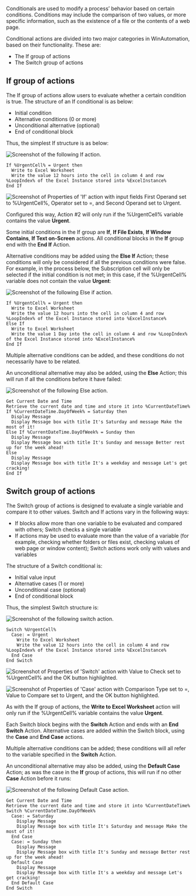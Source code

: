 Conditionals are used to modify a process’ behavior based on certain conditions. Conditions may include the comparison of two values, or more specific information, such as the existence of a file or the contents of a web page.

Conditional actions are divided into two major categories in WinAutomation, based on their functionality. These are:

* The If group of actions
* The Switch group of actions

## If group of actions

The If group of actions allow users to evaluate whether a certain condition is true. The structure of an If conditional is as below:

* Initial condition
* Alternative conditions (0 or more)
* Unconditional alternative (optional)
* End of conditional block

Thus, the simplest If structure is as below:

![Screenshot of the following If action.](..\media\simplest-if.png)

```console
If %UrgentCell% = Urgent then
  Write to Excel Worksheet
  Write the value 12 hours into the cell in column 4 and row %LoopIndex% of the Excel Instance stored into %ExcelInstance%
End If
```

![Screenshot of Properties of 'If' action with input fields First Operand set to %UrgentCell%, Operator set to =, and Second Operand set to Urgent.](..\media\if-cell-contains-urgent.png)

Configured this way, Action #2 will only run if the %UrgentCell% variable contains the value **Urgent**.

Some initial conditions in the If group are **If**, **If File Exists**, **If Window Contains**, **If Text on-Screen** actions. All conditional blocks in the **If** group end with the **End If** Action.

Alternative conditions may be added using the **Else If** Action; these conditions will only be considered if all the previous conditions were false. For example, in the process below, the Subscription cell will only be selected if the initial condition is not met; in this case, if the %UrgentCell% variable does not contain the value **Urgent**:

![Screenshot of the following Else if action.](..\media\else-if-action.png)

```console
If %UrgentCell% = Urgent then
  Write to Excel Worksheet
  Write the value 12 hours into the cell in column 4 and row %LoopIndex% of the Excel Instance stored into %ExcelInstance%
Else If
  Write to Excel Worksheet
  Write the value 1 Day into the cell in column 4 and row %LoopIndex% of the Excel Instance stored into %ExcelInstance%
End If
```

Multiple alternative conditions can be added, and these conditions do not necessarily have to be related.

An unconditional alternative may also be added, using the **Else** Action; this will run if all the conditions before it have failed:

![Screenshot of the following Else action.](..\media\else-action.png)

```console
Get Current Date and Time
Retrieve the current date and time and store it into %CurrentDateTime%
If %CurrentDateTime.DayOfWeek% = Saturday then
  Display Message
  Display Message box with title It's Saturday and message Make the most of it!
Else If %CurrentDateTime.DayOfWeek% = Sunday then
  Display Message
  Display Message box with title It's Sunday and message Better rest up for the week ahead!
Else
  Display Message
  Display Message box with title It's a weekday and message Let's get cracking!
End If
```

## Switch group of actions

The Switch group of actions is designed to evaluate a single variable and compare it to other values. Switch and If actions vary in the following ways:

* If blocks allow more than one variable to be evaluated and compared with others; Switch checks a single variable
* If actions may be used to evaluate more than the value of a variable (for example, checking whether folders or files exist, checking values of web page or  window content); Switch actions work only with values and variables

The structure of a Switch conditional is:

* Initial value input
* Alternative cases (1 or more)
* Unconditional case (optional)
* End of conditional block

Thus, the simplest Switch structure is:

![Screenshot of the following switch action.](..\media\simplest-switch.png)

```console
Switch %UrgentCell%
  Case: = Urgent
    Write to Excel Worksheet
    Write the value 12 hours into the cell in column 4 and row %LoopIndex% of the Excel Instance stored into %ExcelInstance%
  End Case
End Switch
```

![Screenshot of Properties of 'Switch' action with Value to Check set to %UrgentCell% and the OK button highlighted.](..\media\switch-cell-contents.png)

![Screenshot of Properties of 'Case' action with Comparison Type set to =, Value to Compare set to Urgent, and the OK button highlighted.](..\media\case-action.png)

As with the If group of actions, the **Write to Excel Worksheet** action will only run if the %UrgentCell% variable contains the value **Urgent**.

Each Switch block begins with the **Switch** Action and ends with an **End Switch** Action. Alternative cases are added within the Switch block, using the **Case** and **End Case** actions.

Multiple alternative conditions can be added; these conditions will all refer to the variable specified in the **Switch** Action.

An unconditional alternative may also be added, using the **Default Case** Action; as was the case in the **If** group of actions, this will run if no other **Case** Action before it runs:

![Screenshot of the following Default Case action.](..\media\default-case.png)

```console
Get Current Date and Time
Retrieve the current date and time and store it into %CurrentDateTime%
Switch %CurrentDateTime.DayOfWeek% 
  Case: = Saturday
    Display Message
    Display Message box with title It's Saturday and message Make the most of it!
  End Case
  Case: = Sunday then
    Display Message
    Display Message box with title It's Sunday and message Better rest up for the week ahead!
  Default Case
    Display Message
    Display Message box with title It's a weekday and message Let's get cracking!
  End Default Case
End Switch
```
